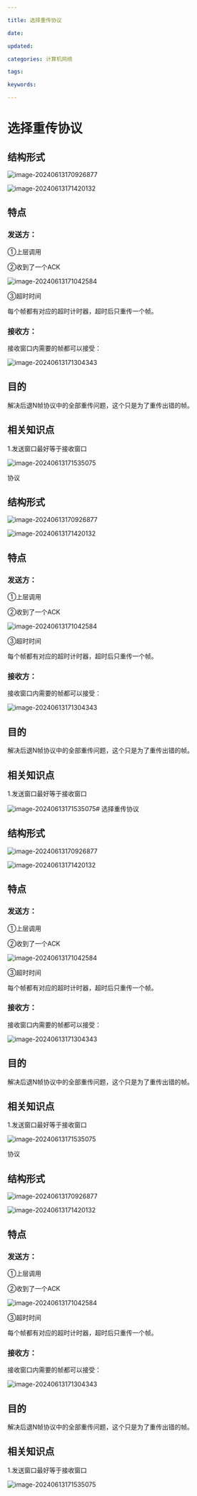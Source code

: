```yaml
---

title: 选择重传协议

date: 

updated: 

categories: 计算机网络

tags: 

keywords: 

---
```

# 选择重传协议

## 结构形式

![image-20240613170926877](../TyporaImage/image-20240613170926877.png)

![image-20240613171420132](../TyporaImage/image-20240613171420132.png)

## 特点

### 发送方：

①上层调用

②收到了一个ACK

![image-20240613171042584](../TyporaImage/image-20240613171042584.png)

③超时时间

每个帧都有对应的超时计时器，超时后只重传一个帧。



### 接收方：

接收窗口内需要的帧都可以接受：

![image-20240613171304343](../TyporaImage/image-20240613171304343.png)

## 目的

解决后退N帧协议中的全部重传问题，这个只是为了重传出错的帧。

## 相关知识点

1.发送窗口最好等于接收窗口

![image-20240613171535075](../TyporaImage/image-20240613171535075.png)

协议

## 结构形式

![image-20240613170926877](../TyporaImage/image-20240613170926877.png)

![image-20240613171420132](../TyporaImage/image-20240613171420132.png)

## 特点

### 发送方：

①上层调用

②收到了一个ACK

![image-20240613171042584](../TyporaImage/image-20240613171042584.png)

③超时时间

每个帧都有对应的超时计时器，超时后只重传一个帧。



### 接收方：

接收窗口内需要的帧都可以接受：

![image-20240613171304343](../TyporaImage/image-20240613171304343.png)

## 目的

解决后退N帧协议中的全部重传问题，这个只是为了重传出错的帧。

## 相关知识点

1.发送窗口最好等于接收窗口

![image-20240613171535075](../TyporaImage/image-20240613171535075.png)# 选择重传协议

## 结构形式

![image-20240613170926877](../TyporaImage/image-20240613170926877.png)

![image-20240613171420132](../TyporaImage/image-20240613171420132.png)

## 特点

### 发送方：

①上层调用

②收到了一个ACK

![image-20240613171042584](../TyporaImage/image-20240613171042584.png)

③超时时间

每个帧都有对应的超时计时器，超时后只重传一个帧。



### 接收方：

接收窗口内需要的帧都可以接受：

![image-20240613171304343](../TyporaImage/image-20240613171304343.png)

## 目的

解决后退N帧协议中的全部重传问题，这个只是为了重传出错的帧。

## 相关知识点

1.发送窗口最好等于接收窗口

![image-20240613171535075](../TyporaImage/image-20240613171535075.png)

协议

## 结构形式

![image-20240613170926877](../TyporaImage/image-20240613170926877.png)

![image-20240613171420132](../TyporaImage/image-20240613171420132.png)

## 特点

### 发送方：

①上层调用

②收到了一个ACK

![image-20240613171042584](../TyporaImage/image-20240613171042584.png)

③超时时间

每个帧都有对应的超时计时器，超时后只重传一个帧。



### 接收方：

接收窗口内需要的帧都可以接受：

![image-20240613171304343](../TyporaImage/image-20240613171304343.png)

## 目的

解决后退N帧协议中的全部重传问题，这个只是为了重传出错的帧。

## 相关知识点

1.发送窗口最好等于接收窗口

![image-20240613171535075](../TyporaImage/image-20240613171535075.png)